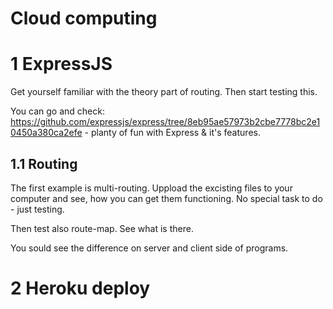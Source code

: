 # Cloud computing

# 1 ExpressJS
Get yourself familiar with the theory part of routing. Then start testing this.

You can go and check: https://github.com/expressjs/express/tree/8eb95ae57973b2cbe7778bc2e10450a380ca2efe - planty of fun with Express & it's features.

## 1.1 Routing
The first example is multi-routing. Uppload the excisting files to your computer and see, how you can get them functioning. No special task to do - just testing.

Then test also route-map. See what is there.

You sould see the difference on server and client side of programs.

# 2 Heroku deploy



